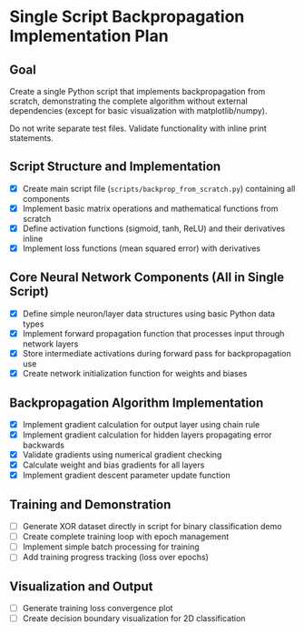 # Single Script Backpropagation Implementation Plan

## Goal
Create a single Python script that implements backpropagation from scratch, demonstrating the complete algorithm without external dependencies (except for basic visualization with matplotlib/numpy).

Do not write separate test files. Validate functionality with inline print statements.

## Script Structure and Implementation

- [x] Create main script file (`scripts/backprop_from_scratch.py`) containing all components
- [x] Implement basic matrix operations and mathematical functions from scratch
- [x] Define activation functions (sigmoid, tanh, ReLU) and their derivatives inline
- [x] Implement loss functions (mean squared error) with derivatives

## Core Neural Network Components (All in Single Script)

- [x] Define simple neuron/layer data structures using basic Python data types
- [x] Implement forward propagation function that processes input through network layers
- [x] Store intermediate activations during forward pass for backpropagation use
- [x] Create network initialization function for weights and biases

## Backpropagation Algorithm Implementation

- [x] Implement gradient calculation for output layer using chain rule
- [x] Implement gradient calculation for hidden layers propagating error backwards
- [x] Validate gradients using numerical gradient checking
- [x] Calculate weight and bias gradients for all layers
- [x] Implement gradient descent parameter update function

## Training and Demonstration

- [ ] Generate XOR dataset directly in script for binary classification demo
- [ ] Create complete training loop with epoch management
- [ ] Implement simple batch processing for training
- [ ] Add training progress tracking (loss over epochs)

## Visualization and Output

- [ ] Generate training loss convergence plot
- [ ] Create decision boundary visualization for 2D classification
